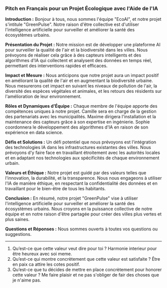 ### Pitch en Français pour un Projet Écologique avec l'Aide de l'IA

**Introduction :** Bonjour à tous, nous sommes l'équipe "EcoAI", et notre projet s'intitule "GreenPulse". Notre raison d'être collective est d'utiliser l'intelligence artificielle pour surveiller et améliorer la santé des écosystèmes urbains.

**Présentation du Projet :** Notre mission est de développer une plateforme AI pour surveiller la qualité de l'air et la biodiversité dans les villes. Nous prévoyons de réaliser cela grâce à des capteurs intelligents et des algorithmes d'IA qui collectent et analysent des données en temps réel, permettant des interventions rapides et efficaces.

**Impact et Mesure :** Nous anticipons que notre projet aura un impact positif en améliorant la qualité de l'air et en augmentant la biodiversité urbaine. Nous mesurerons cet impact en suivant les niveaux de pollution de l'air, la diversité des espèces végétales et animales, et les retours des résidents sur l'amélioration de leur environnement.

**Rôles et Dynamiques d'Équipe :** Chaque membre de l'équipe apporte des compétences uniques à notre projet. Camille sera en charge de la gestion des partenariats avec les municipalités. Maxime dirigera l'installation et la maintenance des capteurs grâce à son expertise en ingénierie. Sophie coordonnera le développement des algorithmes d'IA en raison de son expérience en data science.

**Défis et Solutions :** Un défi potentiel que nous prévoyons est l'intégration des technologies IA dans les infrastructures existantes des villes. Nous prévoyons d'y faire face en travaillant étroitement avec les autorités locales et en adaptant nos technologies aux spécificités de chaque environnement urbain.

**Valeurs et Éthique :** Notre projet est guidé par des valeurs telles que l'innovation, la durabilité, et la transparence. Nous nous engageons à utiliser l'IA de manière éthique, en respectant la confidentialité des données et en travaillant pour le bien-être de tous les habitants.

**Conclusion :** En résumé, notre projet "GreenPulse" vise à utiliser l'intelligence artificielle pour surveiller et améliorer la santé des écosystèmes urbains. Nous croyons en la puissance collective de notre équipe et en notre raison d'être partagée pour créer des villes plus vertes et plus saines.

**Questions et Réponses :** Nous sommes ouverts à toutes vos questions ou suggestions.

-----
1. Qu’est-ce que cette valeur veut dire pour toi ?
	Harmonie interieur pour être heureux avec soi meme.
2. Qu’est-ce qui montre concrètement que cette valeur est satisfaite ?
	Être en paix ca attire les cotes positif.
3. Qu’est-ce que tu décides de mettre en place concrètement pour honorer cette
valeur ?
	Me faire plaisir et ne pas s'obliger de fair des choses que je n'aime pas.